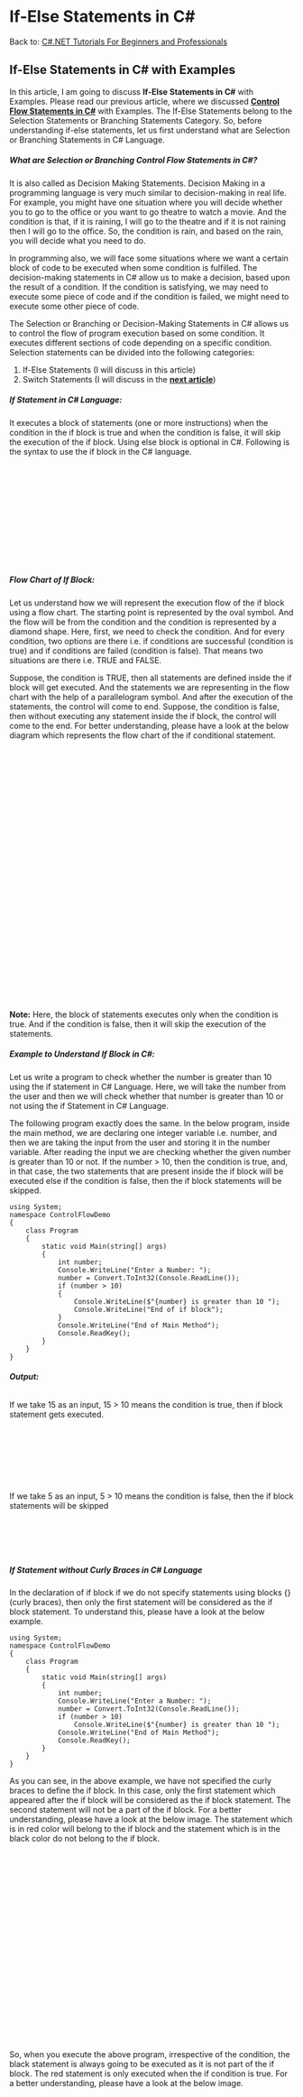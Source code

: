 # If-Else Statements in C#

Back to: [C#.NET Tutorials For Beginners and Professionals](https://dotnettutorials.net/course/csharp-dot-net-tutorials/)

## **If-Else Statements in C# with Examples**

In this article, I am going to discuss **If-Else Statements in C#** with Examples. Please read our previous article, where we discussed [**Control Flow Statements in C#**](https://dotnettutorials.net/lesson/control-flow-statements-in-csharp/) with Examples. The If-Else Statements belong to the Selection Statements or Branching Statements Category. So, before understanding if-else statements, let us first understand what are Selection or Branching Statements in C# Language.

##### **What are Selection or Branching Control Flow Statements in C#?**

It is also called as Decision Making Statements. Decision Making in a programming language is very much similar to decision-making in real life. For example, you might have one situation where you will decide whether you to go to the office or you want to go theatre to watch a movie. And the condition is that, if it is raining, I will go to the theatre and if it is not raining then I will go to the office. So, the condition is rain, and based on the rain, you will decide what you need to do.

In programming also, we will face some situations where we want a certain block of code to be executed when some condition is fulfilled. The decision-making statements in C# allow us to make a decision, based upon the result of a condition. If the condition is satisfying, we may need to execute some piece of code and if the condition is failed, we might need to execute some other piece of code.

The Selection or Branching or Decision-Making Statements in C# allows us to control the flow of program execution based on some condition. It executes different sections of code depending on a specific condition. Selection statements can be divided into the following categories:

1. If-Else Statements (I will discuss in this article)
2. Switch Statements (I will discuss in the [**next article**](https://dotnettutorials.net/lesson/switch-statements-in-csharp/))

##### **If Statement in C# Language:**

It executes a block of statements (one or more instructions) when the condition in the if block is true and when the condition is false, it will skip the execution of the if block. Using else block is optional in C#. Following is the syntax to use the if block in the C# language. 

![If Statement in C# Language](data:image/svg+xml,%3Csvg%20xmlns=%22http://www.w3.org/2000/svg%22%20width=%22267%22%20height=%22177%22%3E%3C/svg%3E "If Statement in C# Language")

##### **Flow Chart of If Block:**

Let us understand how we will represent the execution flow of the if block using a flow chart. The starting point is represented by the oval symbol. And the flow will be from the condition and the condition is represented by a diamond shape. Here, first, we need to check the condition. And for every condition, two options are there i.e. if conditions are successful (condition is true) and if conditions are failed (condition is false). That means two situations are there i.e. TRUE and FALSE.

Suppose, the condition is TRUE, then all statements are defined inside the if block will get executed. And the statements we are representing in the flow chart with the help of a parallelogram symbol. And after the execution of the statements, the control will come to end. Suppose, the condition is false, then without executing any statement inside the if block, the control will come to the end. For better understanding, please have a look at the below diagram which represents the flow chart of the if conditional statement.

![Flow Chart of If Block](data:image/svg+xml,%3Csvg%20xmlns=%22http://www.w3.org/2000/svg%22%20width=%22553%22%20height=%22494%22%3E%3C/svg%3E "Flow Chart of If Block")

**Note:** Here, the block of statements executes only when the condition is true. And if the condition is false, then it will skip the execution of the statements.

##### **Example to Understand If Block in C#:**

Let us write a program to check whether the number is greater than 10 using the if statement in C# Language. Here, we will take the number from the user and then we will check whether that number is greater than 10 or not using the if Statement in C# Language.

The following program exactly does the same. In the below program, inside the main method, we are declaring one integer variable i.e. number, and then we are taking the input from the user and storing it in the number variable. After reading the input we are checking whether the given number is greater than 10 or not. If the number > 10, then the condition is true, and, in that case, the two statements that are present inside the if block will be executed else if the condition is false, then the if block statements will be skipped.

```
using System;
namespace ControlFlowDemo
{
    class Program
    {
        static void Main(string[] args)
        {
            int number;
            Console.WriteLine("Enter a Number: ");
            number = Convert.ToInt32(Console.ReadLine());
            if (number > 10)
            {
                Console.WriteLine($"{number} is greater than 10 ");
                Console.WriteLine("End of if block");
            }
            Console.WriteLine("End of Main Method");
            Console.ReadKey();
        }
    }
}
```

###### **Output:**

If we take 15 as an input, 15 > 10 means the condition is true, then if block statement gets executed.

![example to check whether the number is greater than 10 using the if statement in C# Language](data:image/svg+xml,%3Csvg%20xmlns=%22http://www.w3.org/2000/svg%22%20width=%22190%22%20height=%22100%22%3E%3C/svg%3E "example to check whether the number is greater than 10 using the if statement in C# Language")

If we take 5 as an input, 5 > 10 means the condition is false, then the if block statements will be skipped

![Check whether the number is greater than 10 using the if statement in C# Language](data:image/svg+xml,%3Csvg%20xmlns=%22http://www.w3.org/2000/svg%22%20width=%22178%22%20height=%2263%22%3E%3C/svg%3E "Check whether the number is greater than 10 using the if statement in C# Language")

##### **If Statement without Curly Braces in C# Language**

In the declaration of if block if we do not specify statements using blocks {} (curly braces), then only the first statement will be considered as the if block statement. To understand this, please have a look at the below example.

```
using System;
namespace ControlFlowDemo
{
    class Program
    {
        static void Main(string[] args)
        {
            int number;
            Console.WriteLine("Enter a Number: ");
            number = Convert.ToInt32(Console.ReadLine());
            if (number > 10)
                Console.WriteLine($"{number} is greater than 10 ");
            Console.WriteLine("End of Main Method");
            Console.ReadKey();
        }
    }
}
```

As you can see, in the above example, we have not specified the curly braces to define the if block. In this case, only the first statement which appeared after the if block will be considered as the if block statement. The second statement will not be a part of the if block. For a better understanding, please have a look at the below image. The statement which is in red color will belong to the if block and the statement which is in the black color do not belong to the if block.

![If Statement without Curly Braces in C# Language](data:image/svg+xml,%3Csvg%20xmlns=%22http://www.w3.org/2000/svg%22%20width=%22654%22%20height=%22438%22%3E%3C/svg%3E "If Statement without Curly Braces in C# Language")

So, when you execute the above program, irrespective of the condition, the black statement is always going to be executed as it is not part of the if block. The red statement is only executed when the if condition is true. For a better understanding, please have a look at the below image.

![If Statement without Curly Braces in C# Language](data:image/svg+xml,%3Csvg%20xmlns=%22http://www.w3.org/2000/svg%22%20width=%22261%22%20height=%22243%22%3E%3C/svg%3E "If Statement without Curly Braces in C# Language")

**Note:** The point that you need to keep in mind is that if you have a single statement for if block, then you can represent that statement either using curly braces or without using curly braces. But if you have more than one statement inside the if block, then it is mandatory to use curly braces. I like to use curly braces in my programming even if the if condition contains a single statement. The curly braces explicitly specify where the if block started and where it ended.

##### **If Else Statements in C# Language:**

The If-Else block in C# Language is used to provide some optional information whenever the given condition is FALSE in the if block. That means if the condition is true, then the if block statements will be executed, and if the condition is false, then the else block statement will execute.

So, in simple words, we can say that, if we want to execute some statement(s) when the condition is true and we also want to execute some other statement(s) when the condition is false, then, in that case, we need to use IF-ELSE conditional statements in C#. Following is the syntax to use the IF ELSE block in the C# language.

![If Else Statements in C# Language](data:image/svg+xml,%3Csvg%20xmlns=%22http://www.w3.org/2000/svg%22%20width=%22224%22%20height=%22219%22%3E%3C/svg%3E "If Else Statements in C# Language")

**Note:** The point that you need to remember is that only one block of statement i.e. either if block or else block is going to be executed at a time. So, if the condition is TRUE if block statements get executed and if the condition is FALSE, then else block statements get executed.

##### **Is it mandatory to use else block?**

No, it is not mandatory to use else block. It is an optional block. You can use only if block also. If you want to provide some information when the condition failed, then you need to use this optional else block.

##### **Flow Chart of If-Else Block:**

The flow chart of the if-else block is almost similar to the if block. In this case, when the condition is true, the if block statements get executed and when the condition is false, the else block statements get executed. For better understanding, please have a look at the below image which shows the flow chart of the if-else block.

![Flow Chart of If-Else Block](data:image/svg+xml,%3Csvg%20xmlns=%22http://www.w3.org/2000/svg%22%20width=%22740%22%20height=%22529%22%3E%3C/svg%3E "Flow Chart of If-Else Block")

**Note:** In C# Programming Language, **if** and **else** are reserved words. That means you cannot use these two keywords for the naming of any variables, properties, class, methods, etc. The expressions or conditions specified in the if block can be a Relational or Boolean expression or condition that evaluates to TRUE or FALSE. Now let us see some examples to understand the if-else conditional statements.

##### **Example to Understand IF-ELSE Statement in C#:**

Let us write a Program to Check Whether a Number is Even or Odd using If Else Statements in C# Language. Here we will take the input number from the user and then we will check whether that number is even or odd using the if-else statement in C# Language. The following program exactly does the same.

```
using System;
namespace ControlFlowDemo
{
    class Program
    {
        static void Main(string[] args)
        {
            Console.WriteLine("Enter a Number: ");
            int number = Convert.ToInt32(Console.ReadLine());
            if (number % 2 == 0)
            {
                Console.WriteLine($"{number} is an Even Number");
            }
            else
            {
                Console.WriteLine($"{number} is an Odd Number");
            }

            Console.ReadKey();
        }
    }
}
```

In the above program, inside the main method, we are declaring one integer variable i.e. number and then we are reading input from the user and storing the value in the number variable. After reading the input we are checking whether the given number is even or odd. An Even number is a number that is divisible by 2. If number % 2 equals 0, then the if condition is true and, in that case, we are printing a message that it is an even number and if the condition is false then we are printing a message that it is an odd number.

**For example,**

If we take 16 as an input, 16%2 == 0 means the condition is true, then the if block statement gets executed. And the output will be 16 is an Even Number.

![Example to Check Whether a Number is Even or Odd using If Else Statements in C# Language](data:image/svg+xml,%3Csvg%20xmlns=%22http://www.w3.org/2000/svg%22%20width=%22188%22%20height=%2262%22%3E%3C/svg%3E "Example to Check Whether a Number is Even or Odd using If Else Statements in C# Language")

If we take 13 as an input, 13%2 == 0 means the condition is false, then the else block statements get executed. And the output will be 13 is an Odd Number.

![Example to Check Whether a Number is Even or Odd using If Else Statements in C# Language](data:image/svg+xml,%3Csvg%20xmlns=%22http://www.w3.org/2000/svg%22%20width=%22182%22%20height=%2262%22%3E%3C/svg%3E "Example to Check Whether a Number is Even or Odd using If Else Statements in C# Language")

##### **If and Else Block without Curly Braces in C# Programming Language**

In the declaration of if block or else block if we do not specify statements using curly braces {}, then only the first statement will be considered as the if block or else block statement. Let us understand this with an example. Please have a look at the below code.

```
using System;
namespace ControlFlowDemo
{
    class Program
    {
        static void Main(string[] args)
        {
            int number = 10;
            if (number == 10)
                Console.WriteLine("Hi"); //This Statement belongs to IF Block
            else
                Console.WriteLine("Hello"); //This Statement belongs to ELSE Block
            Console.WriteLine("Bye");

            Console.ReadKey();
        }
    }
}
```

As you can see, in the above example, while creating the if and else block we have not specified the curly braces. So, in this case, the first **Console.WriteLine** statement will belong to the if block. After the else statement, we have two **Console.WriteLine** statements. Here, the **Console.WriteLine** statement which printing the Hello message will belongs to the else block only. The next **Console.WriteLine** statement which printing the message bye will not belong to else block. Now, if you execute the above program then you will get the following output.

![If and Else Block without Curly Braces in C# Programming Language](data:image/svg+xml,%3Csvg%20xmlns=%22http://www.w3.org/2000/svg%22%20width=%2241%22%20height=%2242%22%3E%3C/svg%3E "If and Else Block without Curly Braces in C# Programming Language")

Now, if we replace the Hello statement inside the if block, then we will get an ERROR. The reason is that not more than one statement gets executed without braces. One statement will execute inside the if block. For better understanding, please have a look at the below example.

```
using System;
namespace ControlFlowDemo
{
    class Program
    {
        static void Main(string[] args)
        {
            int number = 10;
            if (number == 10)
                Console.WriteLine("Hi");
                Console.WriteLine("Hello");
            else  
               Console.WriteLine("Bye");
            
            Console.ReadKey();
        }
    }
}
```

If we want to execute more than one statement then you should use braces and all the statements will be inside the braces. The following code works fine. Here, we are using curly braces in the if block.

```
using System;
namespace ControlFlowDemo
{
    class Program
    {
        static void Main(string[] args)
        {
            int number = 10;
            if (number == 10)
            {
                Console.WriteLine("Hi");
                Console.WriteLine("Hello");
            }
            else  
               Console.WriteLine("Bye");
            
            Console.ReadKey();
        }
    }
}
```

**Note:** For every if condition statement, the else block is optional. But for every else block, the if block is compulsory. The purpose of the **‘if’** statement in a program is to allow multiple execution paths for varying user inputs, making it more interactive!

##### **Nested If-Else Statements in C# Language:**

When an if-else statement is present inside the body of another if or else then this is called nested if-else. Nested IF-ELSE statements are used when we want to check for a condition only when the previous dependent condition is true or false. 

##### **What is the Nested If block?**

Nested if block means defining if block inside another if block. We can also define the if block inside the else blocks. Depending on our logic requirements, we can use nested if block either inside the if block or inside the else. Please have a look at the below image which shows the different ways to use the nested if block in C# Language.

![Nested If-Else Statement Syntax in C# Language](data:image/svg+xml,%3Csvg%20xmlns=%22http://www.w3.org/2000/svg%22%20width=%22334%22%20height=%22285%22%3E%3C/svg%3E "Nested If-Else Statement Syntax in C# Language")

Now, we will take one example and try to understand the flow chart. We are taking the following syntax. Here, we have an if-else block inside the if block, as well as, an if-else block inside the else block.

![Nested If-Else Statements in C# Language](data:image/svg+xml,%3Csvg%20xmlns=%22http://www.w3.org/2000/svg%22%20width=%22560%22%20height=%22570%22%3E%3C/svg%3E "Nested If-Else Statements in C# Language")

Let us understand the above code.

1. **Condition1:** First, it will check the first if condition i.e. the outer if condition and if it is true, then the outer else block will be terminated. So, the control moves inside the first or the outer if block. Then again it checks the inner if condition and if the inner if condition is true, then the inner else block gets terminated. So, in this case, the outer if and inner if block statements get executed.
2. **Condition2:** Now, if the outer if condition is true, but the inner if condition is false, then the inner if block gets terminated. So, in this case, the outer if and inner else block statements get executed.
3. **Condition3:** Now, if the outer if condition is false, then the outer if block gets terminated and control moves to the outer else block. And inside the outer else block, again it checks the inner if condition, and if the inner if condition is true, then the inner else block gets terminated. So, in this case, the outer else and inner if block statements get executed.
4. **Condition4:** Now, if the outer if condition is false as well as the if condition inside the outer else blocks also failed, then the if block gets terminated. And in this case, the outer else and inner else block statements get executed. This is how statements get executed in Nested if. Now we will see the flow chart of nested if blocks.

##### **Flow Chart of Nested If – Else Block in C# Language:**

Please have a look at the below diagram which shows the flow chart of the nested if-else statement.

![Flow Chart of Nested If - Else Block in C# Language](data:image/svg+xml,%3Csvg%20xmlns=%22http://www.w3.org/2000/svg%22%20width=%22821%22%20height=%22754%22%3E%3C/svg%3E "Flow Chart of Nested If - Else Block in C# Language")

First, it will check the outer if condition, and if the outer if condition is true, then the control comes inside and it will check the inner if condition, and if the inner if condition is true, then the outer if block statements and inner if block statements get executed. And after execution, it will come to end.

Suppose, the outer if condition is true but the inner if condition is failed, then the outer if block statements and the inner else block statement get executed. And once the statement gets executed, it will come to end.

Suppose, the outer if condition failed, then the control directly comes to the else block and checks the inner if condition. And again, for the inner if condition two options are there. If the inner if condition is true, then it will execute the outer else block and inner if block statement, and if the inner if condition is false, then it will execute the outer else block and inner else block statements and then comes to end.

##### **Example to understand Nested IF-ELSE Statements in C# Language:**

In the below example, we are finding the largest number between three numbers using nested IF-ELSE statements.

```
using System;
namespace ControlFlowDemo
{
    class Program
    {
        static void Main(string[] args)
        {
            int a = 15, b = 25, c = 10;
            int LargestNumber = 0;

            if (a > b)
            {
                Console.WriteLine($"Outer IF Block");
                if (a > c)
                {
                    Console.WriteLine($"Outer IF - Inner IF Block");
                    LargestNumber = a;
                }
                else
                {
                    Console.WriteLine($"Outer IF - Inner ELSE Block");
                    LargestNumber = c;
                }
            }
            else
            {
                Console.WriteLine($"Outer ELSE Block");
                if (b > c)
                {
                    Console.WriteLine($"Outer ELSE - Inner IF Block");
                    LargestNumber = b;
                }
                else
                {
                    Console.WriteLine($"Outer ELSE - Inner ELSE Block");
                    LargestNumber = c;
                }
            }

            Console.WriteLine($"The Largest Number is: {LargestNumber}");

            Console.ReadKey();
        }
    }
}
```

###### **Output:**

![Example to understand Nested IF-ELSE Statements in C# Language](data:image/svg+xml,%3Csvg%20xmlns=%22http://www.w3.org/2000/svg%22%20width=%22250%22%20height=%2263%22%3E%3C/svg%3E "Example to understand Nested IF-ELSE Statements in C# Language")

As in our previous article, we have discussed, sometimes it is possible to convert the if-else statement to a ternary condition. Let us rewrite the above example using the ternary operator to find the biggest number between the three numbers.

```
using System;
namespace ControlFlowDemo
{
    class Program
    {
        static void Main(string[] args)
        {
            int a = 15, b = 25, c = 10;
            int LargestNumber = 0;

            Console.WriteLine($"a={a}, b={b}, c={c}");
            LargestNumber = (a > b) ? ((a > c)?(a):(c)) : ((b > c) ?(b):(c));

            Console.WriteLine($"The Largest Number is: {LargestNumber}");

            Console.ReadKey();
        }
    }
}
```

###### **Output:**

![Nested If-Else Statements in C# Language](data:image/svg+xml,%3Csvg%20xmlns=%22http://www.w3.org/2000/svg%22%20width=%22236%22%20height=%2245%22%3E%3C/svg%3E "Nested If-Else Statements in C# Language")

##### **Ladder if-else statements in C# Language:**

In Ladder if-else statements one of the statements will be executed depending upon the truth or false of the conditions. If the condition1 is true then Statement 1 will be executed, and if condition2 is true then statement 2 will be executed, and so on. But if all conditions are false, then the last statement i.e. else block statement will be executed. The C# if-else statements are executed from top to bottom. As soon as one of the conditions controlling the if is true, the statement associated with that if block is going to be executed, and the rest of the C# else-if ladder is bypassed. If none of the conditions are true, then the final else statement will be executed.

![Ladder if-else statements in C# Language](data:image/svg+xml,%3Csvg%20xmlns=%22http://www.w3.org/2000/svg%22%20width=%22270%22%20height=%22304%22%3E%3C/svg%3E "Ladder if-else statements in C# Language")

##### **Example to understand Ladder If-Else Statements in C# Language:**

```
using System;
namespace ControlFlowDemo
{
    class Program
    {
        static void Main(string[] args)
        {
            int i = 20;
            if (i == 10)
            {
                Console.WriteLine("i is 10");
            }
            else if (i == 15)
            {
                Console.WriteLine("i is 15");
            }
            else if (i == 20)
            {
                Console.WriteLine("i is 20");
            }
            else
            {
                Console.WriteLine("i is not present");
            }

            Console.ReadKey();
        }
    }
}
```

**Output: i is 20**

In the next article, I am going to discuss [**Switch Statements in C#**](https://dotnettutorials.net/lesson/switch-statements-in-csharp/) Language with Examples. Here, in this article, I try to explain **If-Else Statements in C#** Language with Syntax, Flowchart, and Examples. I hope you enjoy this If-Else Statements in C# Language with Examples article. I would like to have your feedback. Please post your feedback, question, or comments about this article.

[![dotnettutorials 1280x720](data:image/svg+xml,%3Csvg%20xmlns=%22http://www.w3.org/2000/svg%22%20width=%221280%22%20height=%22720%22%3E%3C/svg%3E)](https://dotnettutorials.net/pranaya-rout/)

[Dot Net Tutorials](https://dotnettutorials.net/pranaya-rout/)

**About the Author: Pranaya Rout**

Pranaya Rout has published more than 3,000 articles in his 11-year career. Pranaya Rout has very good experience with Microsoft Technologies, Including C#, VB, ASP.NET MVC, ASP.NET Web API, EF, EF Core, ADO.NET, LINQ, SQL Server, MYSQL, Oracle, ASP.NET Core, Cloud Computing, Microservices, Design Patterns and still learning new technologies.

https://www.facebook.com/tutorialsdotnet/http://www.linkedin.com/in/pranaya-routhttps://twitter.com/RoutPranayahttps://www.youtube.com/@DotNetTutorialshttps://wa.me/917021801173https://t.me/dotnettutorials

[Previous Lesson
Control Flow Statements in C#
Lesson 8 within section C#.NET Basics.](https://dotnettutorials.net/lesson/control-flow-statements-in-csharp/)

[Next Lesson
Switch Statements in C#
Lesson 10 within section C#.NET Basics.](https://dotnettutorials.net/lesson/switch-statements-in-csharp/)

### 2 thoughts on “If-Else Statements in C#”

1. ![](data:image/svg+xml,%3Csvg%20xmlns=%22http://www.w3.org/2000/svg%22%20width=%2250%22%20height=%2250%22%3E%3C/svg%3E)

**Kshitish**

[August 11, 2022 at 11:48 pm](https://dotnettutorials.net/lesson/if-else-statements-in-csharp/#comment-3514)

Super systematic teaching style

[Reply](https://dotnettutorials.net/lesson/if-else-statements-in-csharp//#comment-3514)
2. ![](data:image/svg+xml,%3Csvg%20xmlns=%22http://www.w3.org/2000/svg%22%20width=%2250%22%20height=%2250%22%3E%3C/svg%3E)

**CuriousMona**

[February 6, 2024 at 12:07 am](https://dotnettutorials.net/lesson/if-else-statements-in-csharp/#comment-4890)

Very well explained.

[Reply](https://dotnettutorials.net/lesson/if-else-statements-in-csharp//#comment-4890)

### Leave a Reply [Cancel reply](/lesson/if-else-statements-in-csharp/#respond)

Your email address will not be published. Required fields are marked \*

Comment \* 

Name\*

Email\*

Website

---